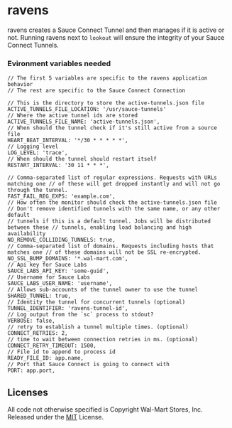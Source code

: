 # ravens
ravens creates a Sauce Connect Tunnel and then manages if it is active or not.  Running ravens next to `lookout` will ensure the integrity of your Sauce Connect Tunnels.

### Evironment variables needed
    // The first 5 variables are specific to the ravens application behavior
    // The rest are specific to the Sauce Connect Connection
    
    // This is the directory to store the active-tunnels.json file
    ACTIVE_TUNNELS_FILE_LOCATION: '/usr/sauce-tunnels'
    // Where the active tunnel ids are stored
    ACTIVE_TUNNELS_FILE_NAME: 'active-tunnels.json',
    // When should the tunnel check if it's still active from a source file
    HEART_BEAT_INTERVAL: '*/30 * * * * *',
    // Logging level
    LOG_LEVEL: 'trace',
    // When should the tunnel should restart itself
    RESTART_INTERVAL: '30 11 * * *',

    // Comma-separated list of regular expressions. Requests with URLs matching one // of these will get dropped instantly and will not go through the tunnel. 
    FAST_FAIL_REG_EXPS: 'example.com',
    // How often the monitor should check the active-tunnels.json file
    // Don't remove identified tunnels with the same name, or any other default 
    // tunnels if this is a default tunnel. Jobs will be distributed between these // tunnels, enabling load balancing and high availability
    NO_REMOVE_COLLIDING_TUNNELS: true,
    // Comma-separated list of domains. Requests including hosts that matches one // of these domains will not be SSL re-encrypted.
    NO_SSL_BUMP_DOMAINS: '*.wal-mart.com',
    // Api key for Sauce Labs
    SAUCE_LABS_API_KEY: 'some-guid',
    // Username for Sauce Labs
    SAUCE_LABS_USER_NAME: 'username',
    // Allows sub-accounts of the tunnel owner to use the tunnel
    SHARED_TUNNEL: true,
    // Identity the tunnel for concurrent tunnels (optional)
    TUNNEL_IDENTIFIER: 'ravens-tunnel-id',
    // Log output from the `sc` process to stdout?
    VERBOSE: false,
    // retry to establish a tunnel multiple times. (optional)
    CONNECT_RETRIES: 2,
    // time to wait between connection retries in ms. (optional)
    CONNECT_RETRY_TIMEOUT: 1500,
    // File id to append to process id
    READY_FILE_ID: app.name,
    // Port that Sauce Connect is going to connect with
    PORT: app.port,

## Licenses

All code not otherwise specified is Copyright Wal-Mart Stores, Inc.
Released under the [MIT](./LICENSE) License.
